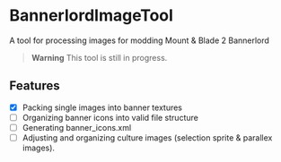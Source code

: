# BannerlordImageTool
A tool for processing images for modding Mount &amp; Blade 2 Bannerlord

> **Warning**
> This tool is still in progress.

## Features
- [x] Packing single images into banner textures
- [ ] Organizing banner icons into valid file structure
- [ ] Generating banner_icons.xml
- [ ] Adjusting and organizing culture images (selection sprite & parallex images).
